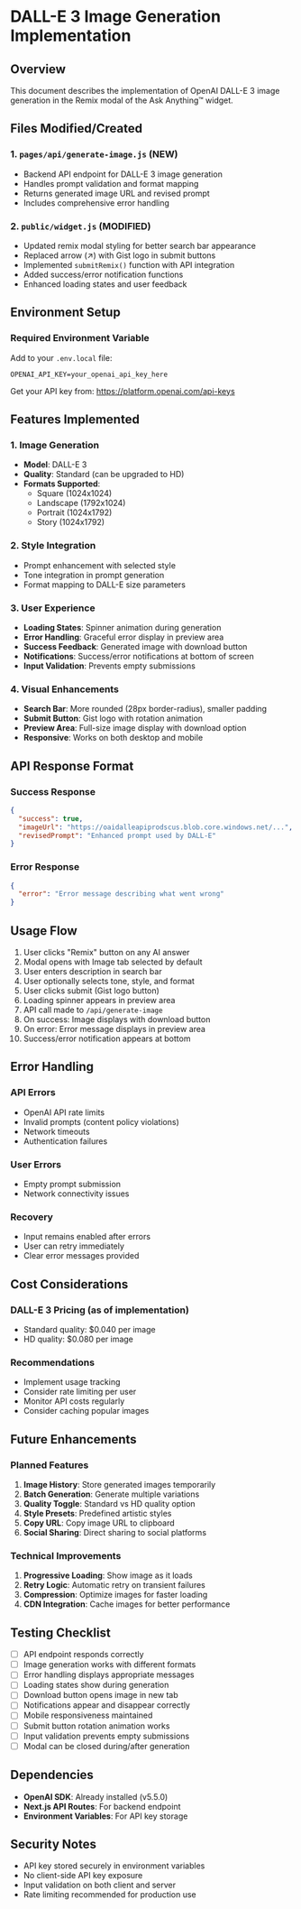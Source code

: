# DALL-E 3 Image Generation Implementation

## Overview
This document describes the implementation of OpenAI DALL-E 3 image generation in the Remix modal of the Ask Anything™ widget.

## Files Modified/Created

### 1. `pages/api/generate-image.js` (NEW)
- Backend API endpoint for DALL-E 3 image generation
- Handles prompt validation and format mapping
- Returns generated image URL and revised prompt
- Includes comprehensive error handling

### 2. `public/widget.js` (MODIFIED)
- Updated remix modal styling for better search bar appearance
- Replaced arrow (↗) with Gist logo in submit buttons
- Implemented `submitRemix()` function with API integration
- Added success/error notification functions
- Enhanced loading states and user feedback

## Environment Setup

### Required Environment Variable
Add to your `.env.local` file:
```
OPENAI_API_KEY=your_openai_api_key_here
```

Get your API key from: https://platform.openai.com/api-keys

## Features Implemented

### 1. Image Generation
- **Model**: DALL-E 3
- **Quality**: Standard (can be upgraded to HD)
- **Formats Supported**:
  - Square (1024x1024)
  - Landscape (1792x1024) 
  - Portrait (1024x1792)
  - Story (1024x1792)

### 2. Style Integration
- Prompt enhancement with selected style
- Tone integration in prompt generation
- Format mapping to DALL-E size parameters

### 3. User Experience
- **Loading States**: Spinner animation during generation
- **Error Handling**: Graceful error display in preview area
- **Success Feedback**: Generated image with download button
- **Notifications**: Success/error notifications at bottom of screen
- **Input Validation**: Prevents empty submissions

### 4. Visual Enhancements
- **Search Bar**: More rounded (28px border-radius), smaller padding
- **Submit Button**: Gist logo with rotation animation
- **Preview Area**: Full-size image display with download option
- **Responsive**: Works on both desktop and mobile

## API Response Format

### Success Response
```json
{
  "success": true,
  "imageUrl": "https://oaidalleapiprodscus.blob.core.windows.net/...",
  "revisedPrompt": "Enhanced prompt used by DALL-E"
}
```

### Error Response
```json
{
  "error": "Error message describing what went wrong"
}
```

## Usage Flow

1. User clicks "Remix" button on any AI answer
2. Modal opens with Image tab selected by default
3. User enters description in search bar
4. User optionally selects tone, style, and format
5. User clicks submit (Gist logo button)
6. Loading spinner appears in preview area
7. API call made to `/api/generate-image`
8. On success: Image displays with download button
9. On error: Error message displays in preview area
10. Success/error notification appears at bottom

## Error Handling

### API Errors
- OpenAI API rate limits
- Invalid prompts (content policy violations)
- Network timeouts
- Authentication failures

### User Errors
- Empty prompt submission
- Network connectivity issues

### Recovery
- Input remains enabled after errors
- User can retry immediately
- Clear error messages provided

## Cost Considerations

### DALL-E 3 Pricing (as of implementation)
- Standard quality: $0.040 per image
- HD quality: $0.080 per image

### Recommendations
- Implement usage tracking
- Consider rate limiting per user
- Monitor API costs regularly
- Consider caching popular images

## Future Enhancements

### Planned Features
1. **Image History**: Store generated images temporarily
2. **Batch Generation**: Generate multiple variations
3. **Quality Toggle**: Standard vs HD quality option
4. **Style Presets**: Predefined artistic styles
5. **Copy URL**: Copy image URL to clipboard
6. **Social Sharing**: Direct sharing to social platforms

### Technical Improvements
1. **Progressive Loading**: Show image as it loads
2. **Retry Logic**: Automatic retry on transient failures
3. **Compression**: Optimize images for faster loading
4. **CDN Integration**: Cache images for better performance

## Testing Checklist

- [ ] API endpoint responds correctly
- [ ] Image generation works with different formats
- [ ] Error handling displays appropriate messages
- [ ] Loading states show during generation
- [ ] Download button opens image in new tab
- [ ] Notifications appear and disappear correctly
- [ ] Mobile responsiveness maintained
- [ ] Submit button rotation animation works
- [ ] Input validation prevents empty submissions
- [ ] Modal can be closed during/after generation

## Dependencies

- **OpenAI SDK**: Already installed (v5.5.0)
- **Next.js API Routes**: For backend endpoint
- **Environment Variables**: For API key storage

## Security Notes

- API key stored securely in environment variables
- No client-side API key exposure
- Input validation on both client and server
- Rate limiting recommended for production use 